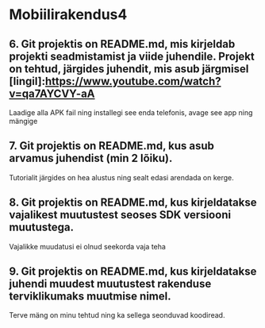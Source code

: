 # Mobiilirakendus4

## 6. Git projektis on README.md, mis kirjeldab projekti seadmistamist ja viide juhendile. Projekt on tehtud, järgides juhendit, mis asub järgmisel [lingil]:https://www.youtube.com/watch?v=qa7AYCVY-aA
Laadige alla APK fail ning installegi see enda telefonis, avage see app ning mängige

## 7. Git projektis on README.md, kus asub arvamus juhendist (min 2 lõiku). 
Tutorialit järgides on hea alustus ning sealt edasi arendada on kerge.

## 8. Git projektis on README.md, kus kirjeldatakse vajalikest muutustest seoses SDK versiooni muutustega. 
Vajalikke muudatusi ei olnud seekorda vaja teha
## 9. Git projektis on README.md, kus kirjeldatakse juhendi muudest muutustest rakenduse terviklikumaks muutmise nimel.
Terve mäng on minu tehtud ning ka sellega seonduvad koodiread.